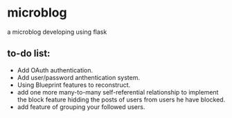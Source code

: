 # microblog
a microblog developing using flask

to-do list:
-----------
- Add OAuth authentication.
- Add user/password anthentication system.
- Using Blueprint features to reconstruct.
- add one more many-to-many self-referential relationship to implement the block feature hidding the posts of users from users he have blocked.
- add feature of grouping your followed users.